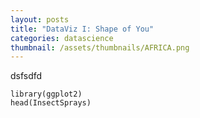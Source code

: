 ```yaml
---
layout: posts
title: "DataViz I: Shape of You"
categories: datascience
thumbnail: /assets/thumbnails/AFRICA.png
---
```


dsfsdfd


```{r, echo=TRUE}
library(ggplot2)
head(InsectSprays)

```